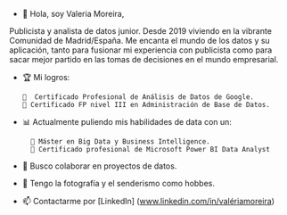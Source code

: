 - 👋 Hola, soy Valeria Moreira,

Publicista y analista de datos junior. Desde 2019 viviendo en la vibrante Comunidad de Madrid/España. 
Me encanta el mundo de los datos y su aplicación, tanto para fusionar mi experiencia con publicista como para sacar mejor partido en las tomas de decisiones en el mundo empresarial. 

 -  🏆 Mi logros:

        🏅  Certificado Profesional de Análisis de Datos de Google.
        🏅 Certificado FP nivel III en Administración de Base de Datos.

         
-  📊  Actualmente puliendo mis habilidades de data con un:

         🚀 Máster en Big Data y Business Intelligence.
         🚀 Certificado profesional de Microsoft Power BI Data Analyst


- 💞️ Busco colaborar en proyectos de datos.
- 👀 Tengo la fotografía y el senderismo como hobbes.
- 📫 Contactarme por [LinkedIn] (www.linkedin.com/in/valériamoreira)
